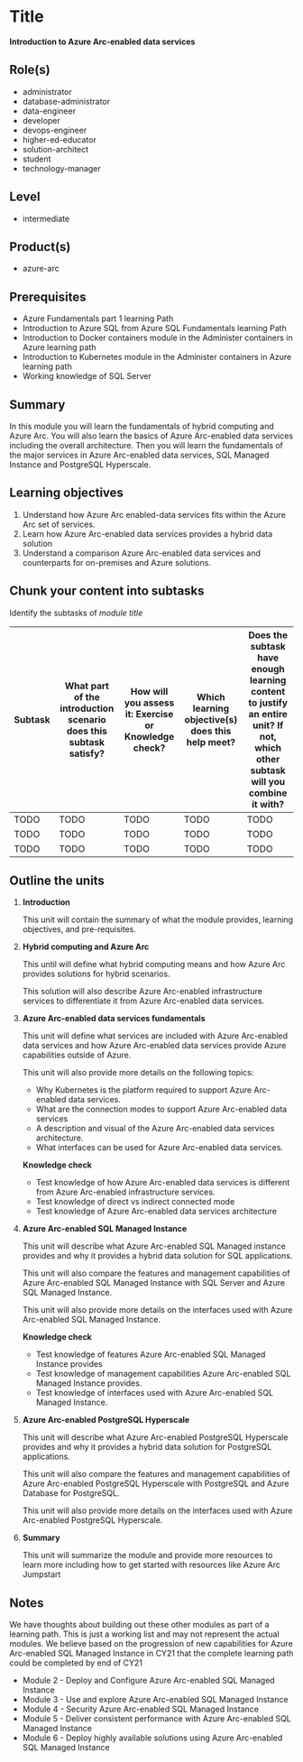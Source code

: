 # Title

**Introduction to Azure Arc-enabled data services**

## Role(s)

- administrator
- database-administrator
- data-engineer
- developer
- devops-engineer
- higher-ed-educator
- solution-architect
- student
- technology-manager

## Level

- intermediate

## Product(s)

- azure-arc

## Prerequisites

- Azure Fundamentals part 1 learning Path
- Introduction to Azure SQL from Azure SQL Fundamentals learning Path
- Introduction to Docker containers module in the Administer containers in Azure learning path
- Introduction to Kubernetes module in the Administer containers in Azure learning path
- Working knowledge of SQL Server

## Summary

In this module you will learn the fundamentals of hybrid computing and Azure Arc. You will also learn the basics of Azure Arc-enabled data services including the overall architecture. Then you will learn the fundamentals of the major services in Azure Arc-enabled data services, SQL Managed Instance and PostgreSQL Hyperscale.

## Learning objectives

1. Understand how Azure Arc enabled-data services fits within the Azure Arc set of services.
2. Learn how Azure Arc-enabled data services provides a hybrid data solution
3. Understand a comparison Azure Arc-enabled data services and counterparts for on-premises and Azure solutions.

## Chunk your content into subtasks

Identify the subtasks of *module title*

| Subtask | What part of the introduction scenario does this subtask satisfy? | How will you assess it: **Exercise or Knowledge check**? | Which learning objective(s) does this help meet? | Does the subtask have enough learning content to justify an entire unit? If not, which other subtask will you combine it with? |
| ---- | ---- | ---- | ---- | ---- |
| TODO | TODO | TODO | TODO | TODO |
| TODO | TODO | TODO | TODO | TODO |
| TODO | TODO | TODO | TODO | TODO |

## Outline the units

1. **Introduction**

    This unit will contain the summary of what the module provides, learning objectives, and pre-requisites.

1. **Hybrid computing and Azure Arc**

    This until will define what hybrid computing means and how Azure Arc provides solutions for hybrid scenarios.

    This solution will also describe Azure Arc-enabled infrastructure services to differentiate it from Azure Arc-enabled data services.

1. **Azure Arc-enabled data services fundamentals**

    This unit will define what services are included with Azure Arc-enabled data services and how Azure Arc-enabled data services provide Azure capabilities outside of Azure.

    This unit will also provide more details on the following topics:

    - Why Kubernetes is the platform required to support Azure Arc-enabled data services.
    - What are the connection modes to support Azure Arc-enabled data services
    - A description and visual of the Azure Arc-enabled data services architecture.
    - What interfaces can be used for Azure Arc-enabled data services.

    **Knowledge check**

    - Test knowledge of how Azure Arc-enabled data services is different from Azure Arc-enabled infrastructure services.
    - Test knowledge of direct vs indirect connected mode
    - Test knowledge of Azure Arc-enabled data services architecture

1. **Azure Arc-enabled SQL Managed Instance**

    This unit will describe what Azure Arc-enabled SQL Managed instance provides and why it provides a hybrid data solution for SQL applications.

    This unit will also compare the features and management capabilities of Azure Arc-enabled SQL Managed Instance with SQL Server and Azure SQL Managed Instance.

    This unit will also provide more details on the interfaces used with Azure Arc-enabled SQL Managed Instance.

    **Knowledge check**

    - Test knowledge of features Azure Arc-enabled SQL Managed Instance provides
    - Test knowledge of management capabilities Azure Arc-enabled SQL Managed Instance provides.
    - Test knowledge of interfaces used with Azure Arc-enabled SQL Managed Instance.
    
1. **Azure Arc-enabled PostgreSQL Hyperscale**

    This unit will describe what Azure Arc-enabled PostgreSQL Hyperscale provides and why it provides a hybrid data solution for PostgreSQL applications.

    This unit will also compare the features and management capabilities of Azure Arc-enabled PostgreSQL Hyperscale with PostgreSQL and Azure Database for PostgreSQL.

    This unit will also provide more details on the interfaces used with Azure Arc-enabled PostgreSQL Hyperscale.

1. **Summary**

    This unit will summarize the module and provide more resources to learn more including how to get started with resources like Azure Arc Jumpstart

## Notes

We have thoughts about building out these other modules as part of a learning path. This is just a working list and may not represent the actual modules. We believe based on the progression of new capabilities for Azure Arc-enabled SQL Managed Instance in CY21 that the complete learning path could be completed by end of CY21

- Module 2 - Deploy and Configure Azure Arc-enabled SQL Managed Instance
- Module 3 - Use and explore Azure Arc-enabled SQL Managed Instance
- Module 4 - Security Azure Arc-enabled SQL Managed Instance
- Module 5 - Deliver consistent performance with Azure Arc-enabled SQL Managed Instance
- Module 6 - Deploy highly available solutions using Azure Arc-enabled SQL Managed Instance

